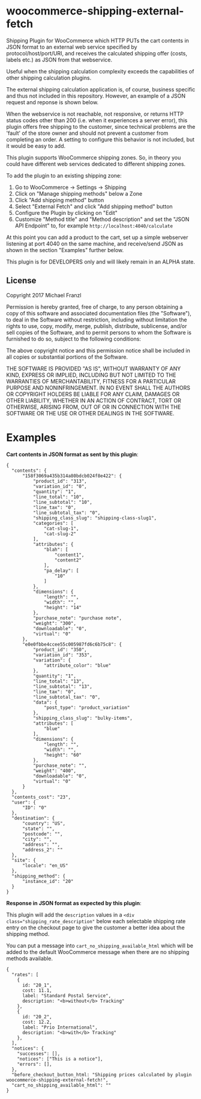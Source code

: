 # woocommerce-shipping-external-fetch

Shipping Plugin for WooCommerce which HTTP PUTs the cart contents in JSON format to an
external web service specified by protocol/host/port/URI, and receives the
calculated shipping offer (costs, labels etc.) as JSON from that webservice.

Useful when the shipping calculation complexity exceeds the capabilities of other
shipping calculation plugins.

The external shipping calculation application is, of course, business specific and
thus not included in this repository. However, an example of a JSON request and
reponse is shown below.

When the webservice is not reachable, not responsive, or returns HTTP status codes
other than 200 (i.e. when it experiences a server error), this plugin offers
free shipping to the customer, since technical problems are the 'fault' of the
store owner and should not prevent a customer from completing an order. A setting
to configure this behavior is not included, but it would be easy to add.

This plugin supports WooCommerce shipping zones. So, in theory you could have
different web services dedicated to different shipping zones.

To add the plugin to an existing shipping zone:

1. Go to WooCommerce -> Settings -> Shipping
2. Click on "Manage shipping methods" below a Zone
3. Click "Add shipping method" button
4. Select "External Fetch" and click "Add shipping method" button
5. Configure the Plugin by clicking on "Edit"
6. Customize "Method title" and "Method description" and set the "JSON API Endpoint" to, for example `http://localhost:4040/calculate`

At this point you can add a product to the cart, set up a simple webserver listening at port 4040 on the same machine, and receive/send JSON as shown in the section "Examples" further below.


This plugin is for DEVELOPERS only and will likely remain in an ALPHA state.


## License

Copyright 2017 Michael Franzl

Permission is hereby granted, free of charge, to any person obtaining a copy of this software and associated documentation files (the "Software"), to deal in the Software without restriction, including without limitation the rights to use, copy, modify, merge, publish, distribute, sublicense, and/or sell copies of the Software, and to permit persons to whom the Software is furnished to do so, subject to the following conditions:

The above copyright notice and this permission notice shall be included in all copies or substantial portions of the Software.

THE SOFTWARE IS PROVIDED "AS IS", WITHOUT WARRANTY OF ANY KIND, EXPRESS OR IMPLIED, INCLUDING BUT NOT LIMITED TO THE WARRANTIES OF MERCHANTABILITY, FITNESS FOR A PARTICULAR PURPOSE AND NONINFRINGEMENT. IN NO EVENT SHALL THE AUTHORS OR COPYRIGHT HOLDERS BE LIABLE FOR ANY CLAIM, DAMAGES OR OTHER LIABILITY, WHETHER IN AN ACTION OF CONTRACT, TORT OR OTHERWISE, ARISING FROM, OUT OF OR IN CONNECTION WITH THE SOFTWARE OR THE USE OR OTHER DEALINGS IN THE SOFTWARE.


# Examples

**Cart contents in JSON format as sent by this plugin**:

    {
      "contents": {
          "158f3069a435b314a80bdcb024f8e422": {
              "product_id": "313",
              "variation_id": "0",
              "quantity": "1",
              "line_total": "10",
              "line_subtotal": "10",
              "line_tax": "0",
              "line_subtotal_tax": "0",
              "shipping_class_slug": "shipping-class-slug1",
              "categories": [
                  "cat-slug-1",
                  "cat-slug-2"
              ],
              "attributes": {
                  "blah": [
                      "content1",
                      "content2"
                  ],
                  "pa_delay": [
                      "10"
                  ]
              },
              "dimensions": {
                  "length": "",
                  "width": "",
                  "height": "14"
              },
              "purchase_note": "purchase note",
              "weight": "300",
              "downloadable": "0",
              "virtual": "0"
          },
          "e0e0fbbe4ccee55c005987fd6c6b75c8": {
              "product_id": "350",
              "variation_id": "353",
              "variation": {
                  "attribute_color": "blue"
              },
              "quantity": "1",
              "line_total": "13",
              "line_subtotal": "13",
              "line_tax": "0",
              "line_subtotal_tax": "0",
              "data": {
                  "post_type": "product_variation"
              },
              "shipping_class_slug": "bulky-items",
              "attributes": [
                  "blue"
              ],
              "dimensions": {
                  "length": "",
                  "width": "",
                  "height": "60"
              },
              "purchase_note": "",
              "weight": "400",
              "downloadable": "0",
              "virtual": "0"
          }
      },
      "contents_cost": "23",
      "user": {
          "ID": "0"
      },
      "destination": {
          "country": "US",
          "state": "",
          "postcode": "",
          "city": "",
          "address": "",
          "address_2": ""
      },
      "site": {
          "locale": "en_US"
      },
      "shipping_method": {
          "instance_id": "20"
      }
    }

    
**Response in JSON format as expected by this plugin**:

This plugin will add the `description` values in a `<div class="shipping_rate_description"` below each selectable shipping rate entry on the checkout page to give the customer a better idea about the shipping method.

You can put a message into `cart_no_shipping_available_html` which will be added to the default WooCommerce message when there are no shipping methods available.


    {
      "rates": [
        { 
          id: "20_1",
          cost: 11.1,
          label: "Standard Postal Service",
          description: "<b>without</b> Tracking"
        },
        { 
          id: "20_2",
          cost: 12.2,
          label: "Prio International",
          description: "<b>with</b> Tracking"
        },
      ],
      "notices": {
        "successes": [],
        "notices": ["This is a notice"],
        "errors": [],
      },
      "before_checkout_button_html: "Shipping prices calculated by plugin woocommerce-shipping-external-fetch!",
      "cart_no_shipping_available_html": ""
    }
